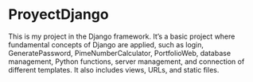 # ProyectDjango
This is my project in the Django framework. It’s a basic project where fundamental concepts of Django are applied, such as login, GeneratePassword, PimeNumberCalculator, PortfolioWeb,  database management, Python functions, server management, and connection of different templates. It also includes views, URLs, and static files.
